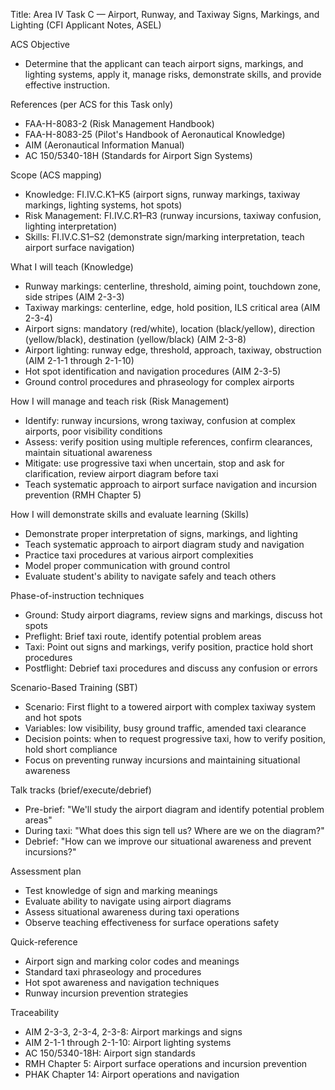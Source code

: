Title: Area IV Task C — Airport, Runway, and Taxiway Signs, Markings, and Lighting (CFI Applicant Notes, ASEL)

ACS Objective
- Determine that the applicant can teach airport signs, markings, and lighting systems, apply it, manage risks, demonstrate skills, and provide effective instruction.

References (per ACS for this Task only)
- FAA-H-8083-2 (Risk Management Handbook)
- FAA-H-8083-25 (Pilot's Handbook of Aeronautical Knowledge)
- AIM (Aeronautical Information Manual)
- AC 150/5340-18H (Standards for Airport Sign Systems)

Scope (ACS mapping)
- Knowledge: FI.IV.C.K1–K5 (airport signs, runway markings, taxiway markings, lighting systems, hot spots)
- Risk Management: FI.IV.C.R1–R3 (runway incursions, taxiway confusion, lighting interpretation)
- Skills: FI.IV.C.S1–S2 (demonstrate sign/marking interpretation, teach airport surface navigation)

What I will teach (Knowledge)
- Runway markings: centerline, threshold, aiming point, touchdown zone, side stripes (AIM 2-3-3)
- Taxiway markings: centerline, edge, hold position, ILS critical area (AIM 2-3-4)
- Airport signs: mandatory (red/white), location (black/yellow), direction (yellow/black), destination (yellow/black) (AIM 2-3-8)
- Airport lighting: runway edge, threshold, approach, taxiway, obstruction (AIM 2-1-1 through 2-1-10)
- Hot spot identification and navigation procedures (AIM 2-3-5)
- Ground control procedures and phraseology for complex airports

How I will manage and teach risk (Risk Management)
- Identify: runway incursions, wrong taxiway, confusion at complex airports, poor visibility conditions
- Assess: verify position using multiple references, confirm clearances, maintain situational awareness
- Mitigate: use progressive taxi when uncertain, stop and ask for clarification, review airport diagram before taxi
- Teach systematic approach to airport surface navigation and incursion prevention (RMH Chapter 5)

How I will demonstrate skills and evaluate learning (Skills)
- Demonstrate proper interpretation of signs, markings, and lighting
- Teach systematic approach to airport diagram study and navigation
- Practice taxi procedures at various airport complexities
- Model proper communication with ground control
- Evaluate student's ability to navigate safely and teach others

Phase-of-instruction techniques
- Ground: Study airport diagrams, review signs and markings, discuss hot spots
- Preflight: Brief taxi route, identify potential problem areas
- Taxi: Point out signs and markings, verify position, practice hold short procedures
- Postflight: Debrief taxi procedures and discuss any confusion or errors

Scenario-Based Training (SBT)
- Scenario: First flight to a towered airport with complex taxiway system and hot spots
- Variables: low visibility, busy ground traffic, amended taxi clearance
- Decision points: when to request progressive taxi, how to verify position, hold short compliance
- Focus on preventing runway incursions and maintaining situational awareness

Talk tracks (brief/execute/debrief)
- Pre-brief: "We'll study the airport diagram and identify potential problem areas"
- During taxi: "What does this sign tell us? Where are we on the diagram?"
- Debrief: "How can we improve our situational awareness and prevent incursions?"

Assessment plan
- Test knowledge of sign and marking meanings
- Evaluate ability to navigate using airport diagrams
- Assess situational awareness during taxi operations
- Observe teaching effectiveness for surface operations safety

Quick-reference
- Airport sign and marking color codes and meanings
- Standard taxi phraseology and procedures
- Hot spot awareness and navigation techniques
- Runway incursion prevention strategies

Traceability
- AIM 2-3-3, 2-3-4, 2-3-8: Airport markings and signs
- AIM 2-1-1 through 2-1-10: Airport lighting systems
- AC 150/5340-18H: Airport sign standards
- RMH Chapter 5: Airport surface operations and incursion prevention
- PHAK Chapter 14: Airport operations and navigation